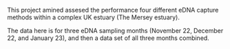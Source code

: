 This project amined assesed the performance four different eDNA capture methods within a complex UK estuary (The Mersey estuary).

The data here is for three eDNA sampling months (November 22, December 22, and January 23), and then a data set of all three months combined.
